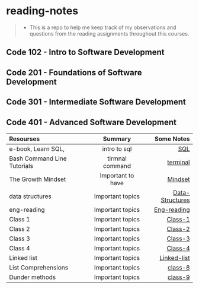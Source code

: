 # reading-notes

> - This is a repo to help me keep track of my observations and questions from the reading assignments throughout this courses.

## Code 102 - Intro to Software Development

## Code 201 - Foundations of Software Development

## Code 301 - Intermediate Software Development

## Code 401 - Advanced Software Development

| Resourses                   |      Summary      |                                    Some Notes |
| :-------------------------- | :---------------: | --------------------------------------------: |
| e-book, Learn SQL,          |   intro to sql    |                         [SQL](./prep1/SQL.md) |
| Bash Command Line Tutorials |  tirmnal command  |               [terminal](./prep1/tirmenal.md) |
| The Growth Mindset          | Important to have |  [Mindset](./prep1/The%20Growth%20Mindset.md) |
| data structures             | Important topics  | [Data-Structures](./prep1/data-structeres.md) |
| eng-reading                 | Important topics  |         [Eng-reading](./prep1/Eng-reading.md) |
| Class 1                     | Important topics  |               [Class-1](./Class-1/reading.md) |
| Class 2                     | Important topics  |               [Class-2](./Class-2/reading.md) |
| Class 3                     | Important topics  |               [Class-3](./Class-3/reading.md) |
| Class 4                     | Important topics  |               [Class-4](./Class-4/reading.md) |
| Linked list                 | Important topics  |       [Linked-list](./linked-list/reading.md) |
| List Comprehensions         | Important topics  |               [class-8](./Class-8/reading.md) |
| Dunder methods              | Important topics  |               [class-9](./Class-9/reading.md) |
